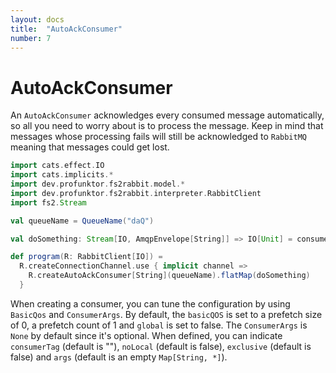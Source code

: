 ```yaml
---
layout: docs
title:  "AutoAckConsumer"
number: 7
---
```


# AutoAckConsumer

An `AutoAckConsumer` acknowledges every consumed message automatically, so all you need to worry about is to process the message. Keep in mind that messages whose processing fails will still be acknowledged to `RabbitMQ` meaning that messages could get lost.

```scala mdoc:silent
import cats.effect.IO
import cats.implicits.*
import dev.profunktor.fs2rabbit.model.*
import dev.profunktor.fs2rabbit.interpreter.RabbitClient
import fs2.Stream

val queueName = QueueName("daQ")

val doSomething: Stream[IO, AmqpEnvelope[String]] => IO[Unit] = consumer => IO.unit

def program(R: RabbitClient[IO]) =
  R.createConnectionChannel.use { implicit channel =>
    R.createAutoAckConsumer[String](queueName).flatMap(doSomething)
  }
```

When creating a consumer, you can tune the configuration by using `BasicQos` and `ConsumerArgs`. By default, the `basicQOS` is set to a prefetch size of 0, a prefetch count of 1 and `global` is set to false. The `ConsumerArgs` is `None` by default since it's optional. When defined, you can indicate `consumerTag` (default is ""), `noLocal` (default is false), `exclusive` (default is false) and `args` (default is an empty `Map[String, *]`).
